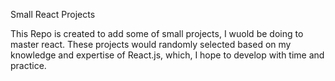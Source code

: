 Small React Projects

This Repo is created to add some of small projects, I wuold be doing to master react. These projects would randomly selected based on my knowledge and expertise of React.js, which, I hope to develop with time and practice. 